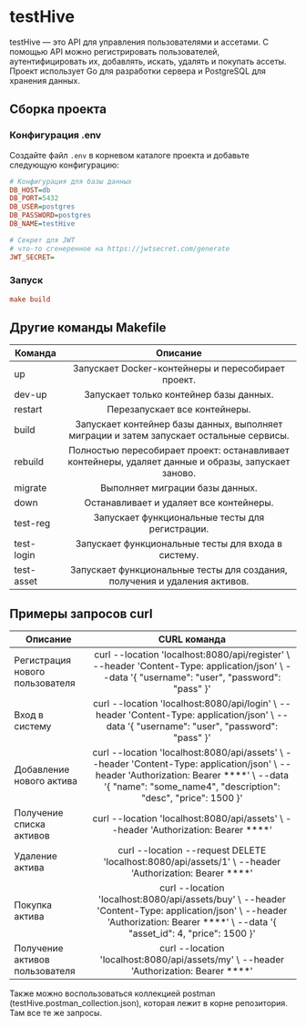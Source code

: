 # testHive

testHive — это API для управления пользователями и ассетами. С помощью API можно регистрировать пользователей, аутентифицировать их, добавлять, искать, удалять и покупать ассеты. Проект использует Go для разработки сервера и PostgreSQL для хранения данных.

## Сборка проекта

### Конфигурация .env

Создайте файл `.env` в корневом каталоге проекта и добавьте следующую конфигурацию:

```ini
# Конфигурация для базы данных
DB_HOST=db
DB_PORT=5432
DB_USER=postgres
DB_PASSWORD=postgres
DB_NAME=testHive

# Секрет для JWT
# что-то сгенеренное на https://jwtsecret.com/generate
JWT_SECRET=
```
### Запуск
```ini 
make build
```

## Другие команды Makefile
| Команда    |                                              	Описание                                              |
|------------|:---------------------------------------------------------------------------------------------------:|
| up         |                         Запускает Docker-контейнеры и пересобирает проект.                          |
| dev-up     |                               Запускает только контейнер базы данных.                               |
| restart    |                                    Перезапускает все контейнеры.                                    |
| build      |      Запускает контейнер базы данных, выполняет миграции и затем запускает остальные сервисы.       |
| rebuild    | Полностью пересобирает проект: останавливает контейнеры, удаляет данные и образы, запускает заново. |
| migrate    |                                   Выполняет миграции базы данных.                                   |
| down       |                               Останавливает и удаляет все контейнеры.                               |
| test-reg   |                           Запускает функциональные тесты для регистрации.                           |
| test-login |                         Запускает функциональные тесты для входа в систему.                         |
| test-asset |             Запускает функциональные тесты для создания, получения и удаления активов.              |

## Примеры запросов curl
| Описание                        |                                                                                               CURL команда                                                                                                |
|---------------------------------|:---------------------------------------------------------------------------------------------------------------------------------------------------------------------------------------------------------:|
| Регистрация нового пользователя |                              curl --location 'localhost:8080/api/register' \ --header 'Content-Type: application/json' \ --data '{ "username": "user", "password": "pass" }'                              |
| Вход в систему                  |                               curl --location 'localhost:8080/api/login' \ --header 'Content-Type: application/json' \ --data '{ "username": "user", "password": "pass" }'                                |
| Добавление нового актива        | curl --location 'localhost:8080/api/assets' \ --header 'Content-Type: application/json' \ --header 'Authorization: Bearer ****' \ --data '{ "name": "some_name4", "description": "desc", "price": 1500 }' |
| Получение списка активов        |                                                            curl --location 'localhost:8080/api/assets' \ --header 'Authorization: Bearer ****'                                                            |
| Удаление актива                 |                                                  curl --location --request DELETE 'localhost:8080/api/assets/1' \ --header 'Authorization: Bearer ****'                                                   |
| Покупка актива                  |              curl --location 'localhost:8080/api/assets/buy' \ --header 'Content-Type: application/json' \ --header 'Authorization: Bearer ****' \ --data '{ "asset_id": 4, "price": 1500 }'              |
| Получение активов пользователя  |                                                          curl --location 'localhost:8080/api/assets/my' \ --header 'Authorization: Bearer ****'                                                           |

Также можно воспользоваться коллекцией postman (testHive.postman_collection.json), которая лежит в корне репозитория. Там все те же запросы.